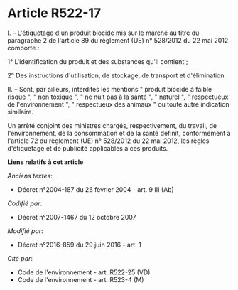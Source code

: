 # Article R522-17

I. – L'étiquetage d'un produit biocide mis sur le marché au titre du paragraphe 2 de l'article 89 du règlement (UE) n°
528/2012 du 22 mai 2012 comporte :

1° L'identification du produit et des substances qu'il contient ;

2° Des instructions d'utilisation, de stockage, de transport et d'élimination.

II. – Sont, par ailleurs, interdites les mentions " produit biocide à faible risque ", " non toxique ", " ne nuit pas à la
santé ", " naturel ", " respectueux de l'environnement ", " respectueux des animaux " ou toute autre indication similaire.

Un arrêté conjoint des ministres chargés, respectivement, du travail, de l'environnement, de la consommation et de la santé
définit, conformément à l'article 72 du règlement (UE) n° 528/2012 du 22 mai 2012, les règles d'étiquetage et de publicité
applicables à ces produits.

**Liens relatifs à cet article**

_Anciens textes_:

  - Décret n°2004-187 du 26 février 2004 - art. 9 III (Ab)

_Codifié par_:

  - Décret n°2007-1467 du 12 octobre 2007

_Modifié par_:

  - Décret n°2016-859 du 29 juin 2016 - art. 1

_Cité par_:

  - Code de l'environnement - art. R522-25 (VD)
  - Code de l'environnement - art. R523-4 (M)
